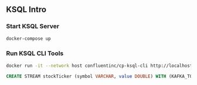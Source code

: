 KSQL Intro
---

### Start KSQL Server
```bash
docker-compose up
```

### Run KSQL CLI Tools
```bash
docker run -it --network host confluentinc/cp-ksql-cli http://localhost:8088
```


```sql
CREATE STREAM stockTicker (symbol VARCHAR, value DOUBLE) WITH (KAFKA_TOPIC='stock-ticker', VALUE_FORMAT='JSON');
```